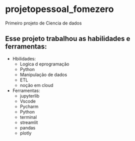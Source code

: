 # projetopessoal_fomezero
Primeiro projeto de Ciencia de dados
 ## Esse projeto trabalhou as  habilidades e ferramentas:
 - Hbilidades: 
   - Logica d eprogramação
   - Python
   - Manipulação de dados
   - ETL
   - noção em cloud
- Ferramentas:
  - jupyterlib
  - Vscode
  - Pycharm
  - Python
  - terminal
  - streamlit
  - pandas
  - plotly

